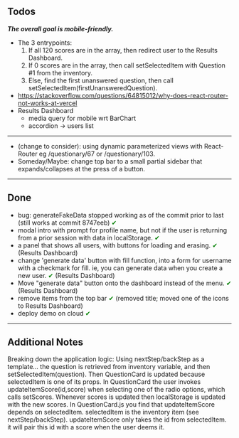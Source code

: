 ## Todos

**_The overall goal is mobile-friendly._**

- The 3 entrypoints:
  1. If all 120 scores are in the array, then redirect user to the Results Dashboard.
  2. If 0 scores are in the array, then call setSelectedItem with Question #1 from the inventory.
  3. Else, find the first unanswered question, then call setSelectedItem(firstUnansweredQuestion).
- https://stackoverflow.com/questions/64815012/why-does-react-router-not-works-at-vercel
- Results Dashboard
  - media query for mobile wrt BarChart
  - accordion -> users list

---

- (change to consider): using dynamic parameterized views with React-Router eg /questionary/67 or /questionary/103.
- Someday/Maybe: change top bar to a small partial sidebar that expands/collapses at the press of a button.

---

## Done

- bug: generateFakeData stopped working as of the commit prior to last (still works at commit 8747eeb) <span style="color:green">✔</span>
- modal intro with prompt for profile name, but not if the user is returning from a prior session with data in localStorage. <span style="color:green">✔</span>
- a panel that shows all users, with buttons for loading and erasing. <span style="color:green">✔</span> (Results Dashboard)
- change 'generate data' button with fill function, into a form for username with a checkmark for fill. ie, you can generate data when you create a new user. <span style="color:green">✔</span> (Results Dashboard)
- Move "generate data" button onto the dashboard instead of the menu. <span style="color:green">✔</span> (Results Dashboard)
- remove items from the top bar <span style="color:green">✔</span> (removed title; moved one of the icons to Results Dashboard)
- deploy demo on cloud <span style="color:green">✔</span>

---

## Additional Notes

Breaking down the application logic:
Using nextStep/backStep as a template... the question is retrieved from inventory variable, and then setSelectedItem(question). Then QuestionCard
is updated because selectedItem is one of its props. In QuestionCard the user invokes updateItemScore(id,score) when selecting one of the radio options,
which calls setScores. Whenever scores is updated then localStorage is updated with the new scores.
In QuestionCard.js you find that updateItemScore depends on selectedItem. selectedItem is the inventory item (see nextStep/backStep). updateItemScore
only takes the id from selectedItem. it will pair this id with a score when the user deems it.
